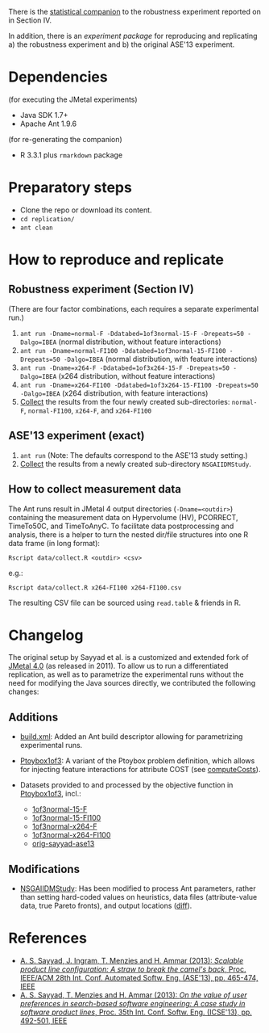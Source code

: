 There is the [statistical companion](data/companion.md) to the robustness experiment reported on in Section IV. 

In addition, there is an _experiment package_ for reproducing and replicating a) the robustness experiment and b) the original ASE'13 experiment.

# Dependencies

(for executing the JMetal experiments)
* Java SDK 1.7+
* Apache Ant 1.9.6

(for re-generating the companion)
* R 3.3.1 plus `rmarkdown` package

# Preparatory steps

* Clone the repo or download its content.
* `cd replication/`
* `ant clean`

# How to reproduce and replicate

## Robustness experiment (Section IV)

(There are four factor combinations, each requires a separate experimental run.)

1. `ant run -Dname=normal-F -Ddatabed=1of3normal-15-F -Drepeats=50 -Dalgo=IBEA` (normal distribution, without feature interactions)
2. `ant run -Dname=normal-FI100 -Ddatabed=1of3normal-15-FI100 -Drepeats=50 -Dalgo=IBEA` (normal distribution, with feature interactions)
3. `ant run -Dname=x264-F -Ddatabed=1of3x264-15-F -Drepeats=50 -Dalgo=IBEA` (x264 distribution, without feature interactions)
4. `ant run -Dname=x264-FI100 -Ddatabed=1of3x264-15-FI100 -Drepeats=50 -Dalgo=IBEA` (x264 distribution, with feature interactions)
5. [Collect](#how-to-collect-measurement-data) the results from the four newly created sub-directories: `normal-F`, `normal-FI100`, `x264-F`, and `x264-FI100`

## ASE'13 experiment (exact)

1. `ant run` (Note: The defaults correspond to the ASE'13 study setting.)
2. [Collect](#how-to-collect-measurement-data) the results from a newly created sub-directory `NSGAIIDMStudy`.

## How to collect measurement data

The Ant runs result in JMetal 4 output directories (`-Dname=<outdir>`) containing the measurement data on Hypervolume (HV), PCORRECT, TimeTo50C, and TimeToAnyC. To facilitate data postprocessing and analysis, there is a helper to turn the nested dir/file structures into one R data frame (in long format):

`Rscript data/collect.R <outdir> <csv>`

e.g.:

`Rscript data/collect.R x264-FI100 x264-FI100.csv`

The resulting CSV file can be sourced using `read.table` & friends in R.

# Changelog

The original setup by Sayyad et al. is a customized and extended fork of [JMetal 4.0](https://sourceforge.net/projects/jmetal/files/jmetal.4.0.tar.gz) (as released in 2011). To allow us to run a differentiated replication, as well as to parametrize the experimental runs without the need for modifying the Java sources directly, we contributed the following changes:

## Additions
* [build.xml](build.xml): Added an Ant build descriptor allowing for parametrizing experimental runs.
* [Ptoybox1of3](src/jmetal/problems/dimacs/Ptoybox1of3.java): A variant of the Ptoybox problem definition, which allows for injecting feature interactions for attribute COST (see [computeCosts](src/jmetal/problems/dimacs/Ptoybox1of3.java#L155)).
* Datasets provided to and processed by the objective function in [Ptoybox1of3](src/jmetal/problems/dimacs/Ptoybox1of3.java), incl.:

  * [1of3normal-15-F](src/attrs/1of3normal-15-F/)
  * [1of3normal-15-FI100](src/attrs/1of3normal-15-FI100/)
  * [1of3normal-x264-F](src/attrs/1of3x264-15-F/)
  * [1of3normal-x264-FI100](src/attrs/1of3x264-15-FI100/)
  * [orig-sayyad-ase13](src/attrs/orig-sayyad-ase13/)

## Modifications
* [NSGAIIDMStudy](src/jmetal/experiments/NSGAIIDMStudy.java): Has been modified to process Ant parameters, rather than setting hard-coded values on heuristics, data files (attribute-value data, true Pareto fronts), and output locations ([diff](https://github.com/mrcalvin/thor-avm/blame/master/replication/src/jmetal/experiments/NSGAIIDMStudy.java)).

# References

* [A. S. Sayyad, J. Ingram, T. Menzies and H. Ammar (2013): _Scalable product line configuration: A straw to break the camel's back_, Proc. IEEE/ACM 28th Int. Conf. Automated Softw. Eng. (ASE'13), pp. 465-474, IEEE](http://dx.doi.org/10.1109/ASE.2013.6693104)
* [A. S. Sayyad, T. Menzies and H. Ammar (2013): _On the value of user preferences in search-based software engineering: A case study in software product lines_, Proc. 35th Int. Conf. Softw. Eng. (ICSE'13), pp. 492-501, IEEE](http://dx.doi.org/10.1109/ICSE.2013.6606595)


